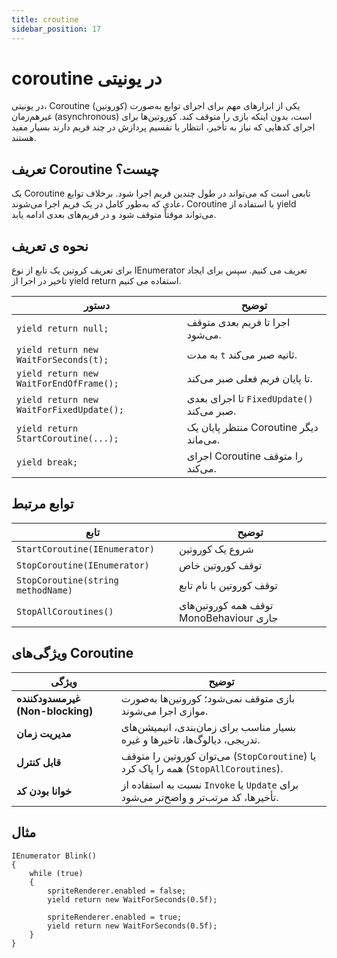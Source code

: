```yaml
---
title: croutine
sidebar_position: 17
---
```


# coroutine در یونیتی

در یونیتی، Coroutine (کوروتین) یکی از ابزارهای مهم برای اجرای توابع به‌صورت غیرهم‌زمان (asynchronous) است، بدون اینکه بازی را متوقف کند. کوروتین‌ها برای اجرای کدهایی که نیاز به تأخیر، انتظار یا تقسیم پردازش در چند فریم دارند بسیار مفید هستند.

## تعریف Coroutine چیست؟

یک Coroutine تابعی است که می‌تواند در طول چندین فریم اجرا شود. برخلاف توابع عادی که به‌طور کامل در یک فریم اجرا می‌شوند، Coroutine با استفاده از yield می‌تواند موقتاً متوقف شود و در فریم‌های بعدی ادامه یابد.

## نحوه ی تعریف

برای تعریف کروتین یک تابع از نوع IEnumerator تعریف می کنیم.
سپس برای ایجاد تاخیر در اجرا از yield return استفاده می کنیم.

| دستور                                    | توضیح                                     |
| ---------------------------------------- | ----------------------------------------- |
| `yield return null;`                     | اجرا تا فریم بعدی متوقف می‌شود.           |
| `yield return new WaitForSeconds(t);`    | به مدت `t` ثانیه صبر می‌کند.              |
| `yield return new WaitForEndOfFrame();`  | تا پایان فریم فعلی صبر می‌کند.            |
| `yield return new WaitForFixedUpdate();` | تا اجرای بعدی `FixedUpdate()` صبر می‌کند. |
| `yield return StartCoroutine(...);`      | منتظر پایان یک Coroutine دیگر می‌ماند.    |
| `yield break;`                           | اجرای Coroutine را متوقف می‌کند.          |

## توابع مرتبط

| تابع                               | توضیح                                   |
| ---------------------------------- | --------------------------------------- |
| `StartCoroutine(IEnumerator)`      | شروع یک کوروتین                         |
| `StopCoroutine(IEnumerator)`       | توقف کوروتین خاص                        |
| `StopCoroutine(string methodName)` | توقف کوروتین با نام تابع                |
| `StopAllCoroutines()`              | توقف همه کوروتین‌های MonoBehaviour جاری |

## ویژگی‌های Coroutine

| ویژگی                            | توضیح                                                                               |
| -------------------------------- | ----------------------------------------------------------------------------------- |
| **غیرمسدودکننده (Non-blocking)** | بازی متوقف نمی‌شود؛ کوروتین‌ها به‌صورت موازی اجرا می‌شوند.                          |
| **مدیریت زمان**                  | بسیار مناسب برای زمان‌بندی، انیمیشن‌های تدریجی، دیالوگ‌ها، تاخیر‌ها و غیره.         |
| **قابل کنترل**                   | می‌توان کوروتین را متوقف (`StopCoroutine`) یا همه را پاک کرد (`StopAllCoroutines`). |
| **خوانا بودن کد**                | نسبت به استفاده از `Invoke` یا `Update` برای تأخیرها، کد مرتب‌تر و واضح‌تر می‌شود.  |

## مثال

```
IEnumerator Blink()
{
    while (true)
    {
        spriteRenderer.enabled = false;
        yield return new WaitForSeconds(0.5f);

        spriteRenderer.enabled = true;
        yield return new WaitForSeconds(0.5f);
    }
}

```
